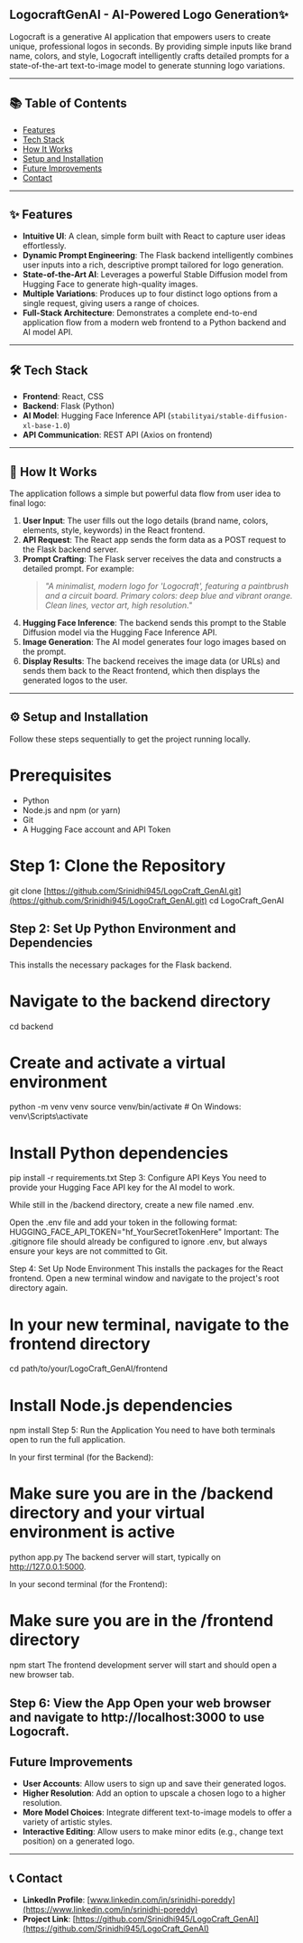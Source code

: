 ## LogocraftGenAI - AI-Powered Logo Generation✨

Logocraft is a generative AI application that empowers users to create unique, professional logos in seconds. By providing simple inputs like brand name, colors, and style, Logocraft intelligently crafts detailed prompts for a state-of-the-art text-to-image model to generate stunning logo variations.

---

## 📚 Table of Contents

* [Features](#-features)
* [Tech Stack](#-tech-stack)
* [How It Works](#-how-it-works)
* [Setup and Installation](#-setup-and-installation)
* [Future Improvements](#-future-improvements)
* [Contact](#-contact)

---

## ✨ Features

* **Intuitive UI**: A clean, simple form built with React to capture user ideas effortlessly.
* **Dynamic Prompt Engineering**: The Flask backend intelligently combines user inputs into a rich, descriptive prompt tailored for logo generation.
* **State-of-the-Art AI**: Leverages a powerful Stable Diffusion model from Hugging Face to generate high-quality images.
* **Multiple Variations**: Produces up to four distinct logo options from a single request, giving users a range of choices.
* **Full-Stack Architecture**: Demonstrates a complete end-to-end application flow from a modern web frontend to a Python backend and AI model API.

---

## 🛠️ Tech Stack

* **Frontend**: React, CSS
* **Backend**: Flask (Python)
* **AI Model**: Hugging Face Inference API (`stabilityai/stable-diffusion-xl-base-1.0`)
* **API Communication**: REST API (Axios on frontend)

---

## 🌊 How It Works

The application follows a simple but powerful data flow from user idea to final logo:

1.  **User Input**: The user fills out the logo details (brand name, colors, elements, style, keywords) in the React frontend.
2.  **API Request**: The React app sends the form data as a POST request to the Flask backend server.
3.  **Prompt Crafting**: The Flask server receives the data and constructs a detailed prompt. For example:
    > *"A minimalist, modern logo for 'Logocraft', featuring a paintbrush and a circuit board. Primary colors: deep blue and vibrant orange. Clean lines, vector art, high resolution."*
4.  **Hugging Face Inference**: The backend sends this prompt to the Stable Diffusion model via the Hugging Face Inference API.
5.  **Image Generation**: The AI model generates four logo images based on the prompt.
6.  **Display Results**: The backend receives the image data (or URLs) and sends them back to the React frontend, which then displays the generated logos to the user.

---

## ⚙️ Setup and Installation

Follow these steps sequentially to get the project running locally.

# Prerequisites
* Python
* Node.js and npm (or yarn)
* Git
* A Hugging Face account and API Token

# Step 1: Clone the Repository

git clone [https://github.com/Srinidhi945/LogoCraft_GenAI.git](https://github.com/Srinidhi945/LogoCraft_GenAI.git)
cd LogoCraft_GenAI

## Step 2: Set Up Python Environment and Dependencies
This installs the necessary packages for the Flask backend.

# Navigate to the backend directory
cd backend

# Create and activate a virtual environment
python -m venv venv
source venv/bin/activate  # On Windows: venv\Scripts\activate

# Install Python dependencies
pip install -r requirements.txt
Step 3: Configure API Keys
You need to provide your Hugging Face API key for the AI model to work.

While still in the /backend directory, create a new file named .env.

Open the .env file and add your token in the following format:
HUGGING_FACE_API_TOKEN="hf_YourSecretTokenHere"
Important: The .gitignore file should already be configured to ignore .env, but always ensure your keys are not committed to Git.

Step 4: Set Up Node Environment
This installs the packages for the React frontend. Open a new terminal window and navigate to the project's root directory again.
# In your new terminal, navigate to the frontend directory
cd path/to/your/LogoCraft_GenAI/frontend

# Install Node.js dependencies
npm install
Step 5: Run the Application
You need to have both terminals open to run the full application.

In your first terminal (for the Backend):
# Make sure you are in the /backend directory and your virtual environment is active
python app.py
The backend server will start, typically on http://127.0.0.1:5000.

In your second terminal (for the Frontend):
# Make sure you are in the /frontend directory
npm start
The frontend development server will start and should open a new browser tab.

Step 6: View the App
Open your web browser and navigate to http://localhost:3000 to use Logocraft.
---

## Future Improvements

* **User Accounts**: Allow users to sign up and save their generated logos.
* **Higher Resolution**: Add an option to upscale a chosen logo to a higher resolution.
* **More Model Choices**: Integrate different text-to-image models to offer a variety of artistic styles.
* **Interactive Editing**: Allow users to make minor edits (e.g., change text position) on a generated logo.

---

## 📞 Contact

* **LinkedIn Profile**: [www.linkedin.com/in/srinidhi-poreddy](https://www.linkedin.com/in/srinidhi-poreddy)
* **Project Link**: [https://github.com/Srinidhi945/LogoCraft_GenAI](https://github.com/Srinidhi945/LogoCraft_GenAI)
